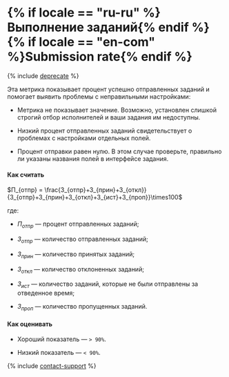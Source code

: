# {% if locale == "ru-ru" %}Выполнение заданий{% endif %}{% if locale == "en-com" %}Submission rate{% endif %}

{% include [deprecate](../../../_includes/deprecate.md) %}

Эта метрика показывает процент успешно отправленных заданий и помогает выявить проблемы с неправильными настройками:

- Метрика не показывает значение. Возможно, установлен слишкой строгий отбор исполнителей и ваши задания им недоступны.

- Низкий процент отправленных заданий свидетельствует о проблемах с настройками отдельных полей.

- Процент отправки равен нулю. В этом случае проверьте, правильно ли указаны названия полей в интерфейсе задания.

#### Как считать

$П_{отпр} = \frac{З_{отпр}+З_{прин}+З_{откл}}{З_{отпр}+З_{прин}+З_{откл}+З_{ист}+З_{проп}}\times100$

где:

- $П_{отпр}$ — процент отправленных заданий;

- $З_{отпр}$ — количество отправленных заданий;

- $З_{прин}$ — количество принятых заданий;

- $З_{откл}$ — количество отклоненных заданий;

- $З_{ист}$ — количество заданий, которые не были отправлены за отведенное время;

- $З_{проп}$ — количество пропущенных заданий.

#### Как оценивать

- Хороший показатель — `> 90%`.

- Низкий показатель — `< 90%`.

{% include [contact-support](../../_includes/contact-support-help.md) %}